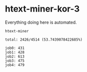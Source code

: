 # htext-miner-kor-3

Everything doing here is automated.

```
htext-miner

total: 2426/4514 (53.7439078422685%)

job0: 431
job1: 428
job2: 613
job3: 475
job4: 479
```